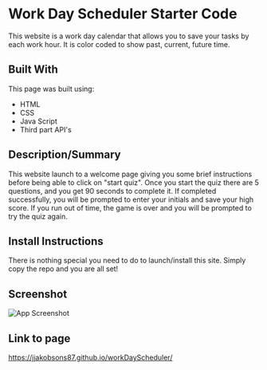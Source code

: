# Work Day Scheduler Starter Code
This website is a work day calendar that allows you to save your tasks by each work hour. It is color coded to show past, current, future time. 

## Built With 
This page was built using: 
* HTML
* CSS 
* Java Script 
* Third part API's 


## Description/Summary 
This website launch to a welcome page giving you some brief instructions before being able to click on "start quiz". 
Once you start the quiz there are 5 questions, and you get 90 seconds to complete it. 
If completed successfully, you will be prompted to enter your initials and save your high score. 
If you run out of time, the game is over and you will be prompted to try the quiz again. 

## Install Instructions 
There is nothing special you need to do to launch/install this site. 
Simply copy the repo and you are all set! 

## Screenshot 
![App Screenshot](./assets/images/quizSC.png)

## Link to page 
https://jjakobsons87.github.io/workDayScheduler/